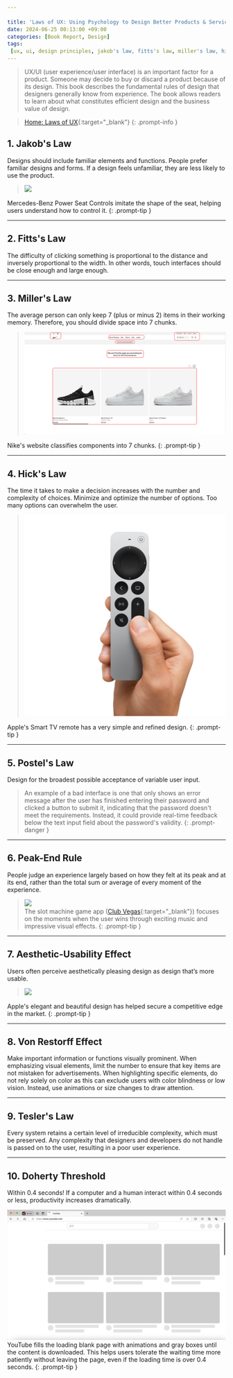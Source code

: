 ```yaml
---

title: 'Laws of UX: Using Psychology to Design Better Products & Services'
date: 2024-06-25 00:13:00 +09:00
categories: [Book Report, Design]
tags:
 [ux, ui, design principles, jakob's law, fitts's law, miller's law, hick's law, postel's law, peak-end rule, aesthetic-usability effect, von restorff effect, tesler's law, doherty threshold, user experience, user interface, product design, usability, human-computer interaction, design psychology]
---
```


>UX/UI (user experience/user interface) is an important factor for a product. Someone may decide to buy or discard a product because of its design. This book describes the fundamental rules of design that designers generally know from experience. The book allows readers to learn about what constitutes efficient design and the business value of design.

>[Home: Laws of UX](https://lawsofux.com/){:target="_blank"}
{: .prompt-info }

## 1. Jakob's Law
 Designs should include familiar elements and functions. People prefer familiar designs and forms. If a design feels unfamiliar, they are less likely to use the product.

><img src="https://i.ebayimg.com/images/g/k8EAAOSwccNdZVpA/s-l1200.jpg">
Mercedes-Benz Power Seat Controls imitate the shape of the seat, helping users understand how to control it.
{: .prompt-tip }

---

## 2. Fitts's Law

The difficulty of clicking something is proportional to the distance and inversely proportional to the width. In other words, touch interfaces should be close enough and large enough.

<!-- > fat finger
{: .prompt-danger } -->

---

## 3. Miller's Law
The average person can only keep 7 (plus or minus 2) items in their working memory. Therefore, you should divide space into 7 chunks.

><img src="/assets/img/posts/2024-06-25-laws-of-ux/nike.png">
Nike's website classifies components into 7 chunks.
{: .prompt-tip }

---

## 4. Hick's Law
The time it takes to make a decision increases with the number and complexity of choices. Minimize and optimize the number of options. Too many options can overwhelm the user.

><img src="/assets/img/posts/2024-06-25-laws-of-ux/apple.jpeg">
Apple's Smart TV remote has a very simple and refined design. 
{: .prompt-tip }

---

## 5. Postel's Law
Design for the broadest possible acceptance of variable user input.

> An example of a bad interface is one that only shows an error message after the user has finished entering their password and clicked a button to submit it, indicating that the password doesn't meet the requirements. Instead, it could provide real-time feedback below the text input field about the password's validity.
{: .prompt-danger } 

---

## 6. Peak-End Rule
People judge an experience largely based on how they felt at its peak and at its end, rather than the total sum or average of every moment of the experience.

><img src="https://d1nxzqpcg2bym0.cloudfront.net/google_play/com.bagelcode.slots1/18b8aa68-a568-11ee-8bc2-6b575e331fa6/640"><br/>
The slot machine game app ([Club Vegas](https://g.co/kgs/F8s8Yx3){:target="_blank"}) focuses on the moments when the user wins through exciting music and impressive visual effects.
{: .prompt-tip }

---

## 7. Aesthetic-Usability Effect
Users often perceive aesthetically pleasing design as design that’s more usable.
><img src="https://media.nngroup.com/media/editor/2024/01/29/ipad-air-apple.png">
Apple's elegant and beautiful design has helped secure a competitive edge in the market.
{: .prompt-tip }

---

## 8. Von Restorff Effect
Make important information or functions visually prominent. When emphasizing visual elements, limit the number to ensure that key items are not mistaken for advertisements. When highlighting specific elements, do not rely solely on color as this can exclude users with color blindness or low vision. Instead, use animations or size changes to draw attention.

---

## 9. Tesler's Law
Every system retains a certain level of irreducible complexity, which must be preserved. Any complexity that designers and developers do not handle is passed on to the user, resulting in a poor user experience.

---

## 10. Doherty Threshold
Within 0.4 seconds! If a computer and a human interact within 0.4 seconds or less, productivity increases dramatically.

>
<img src="/assets/img/posts/2024-06-25-laws-of-ux/kakaotalk.png"/>
YouTube fills the loading blank page with animations and gray boxes until the content is downloaded. This helps users tolerate the waiting time more patiently without leaving the page, even if the loading time is over 0.4 seconds.
{: .prompt-tip }